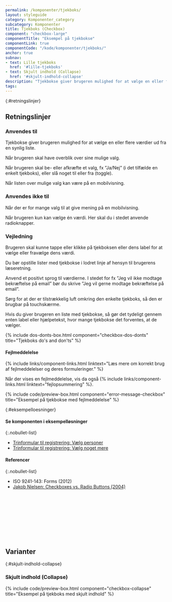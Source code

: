 ```yaml
---
permalink: /komponenter/tjekboks/
layout: styleguide
category: Komponenter_category
subcategory: Komponenter
title: Tjekboks (Checkbox)
component: "checkbox-large"
componentTitle: "Eksempel på tjekbokse"
componentLink: true
componentCode: "/kode/komponenter/tjekboks/"
anchor: true
subnav:
- text: Lille tjekboks
  href: '#lille-tjekboks'
- text: Skjult indhold (Collapse)
  href: '#skjult-indhold-collapse'
description: "Tjekbokse giver brugeren mulighed for at vælge en eller flere værdier ud fra en synlig liste."
tags:
---
```


{:#retningslinjer}
## Retningslinjer

### Anvendes til

Tjekbokse giver brugeren mulighed for at vælge en eller flere værdier ud fra en synlig liste.

Når brugeren skal have overblik over sine mulige valg.

Når brugeren skal be- eller afkræfte et valg, fx ”Ja/Nej” (i det tilfælde en enkelt tjekboks), eller slå noget til eller fra (toggle).

Når listen over mulige valg kan være på en mobilvisning.

### Anvendes ikke til

Når der er for mange valg til at give mening på en mobilvisning.

Når brugeren kun kan vælge én værdi. Her skal du i stedet anvende radioknapper.

### Vejledning

Brugeren skal kunne tappe eller klikke på tjekboksen eller dens label for at vælge eller fravælge dens værdi.

Du bør opstille lister med tjekbokse i lodret linje af hensyn til brugerens læseretning.

Anvend et positivt sprog til værdierne. I stedet for fx ”Jeg vil ikke modtage bekræftelse på email” bør du skrive ”Jeg vil gerne modtage bekræftelse på email”.

Sørg for at der er tilstrækkelig luft omkring den enkelte tjekboks, så den er brugbar på touchskærme.

Hvis du giver brugeren en liste med tjekbokse, så gør det tydeligt gennem enten label eller hjælpetekst, hvor mange tjekbokse det forventes, at de vælger.

{% include dos-donts-box.html component="checkbox-dos-donts" title="Tjekboks do's and don'ts" %}

#### Fejlmeddelelse

{% include links/component-links.html linktext="Læs mere om korrekt brug af fejlmeddelelser og deres formuleringer." %}

Når der vises en fejlmeddelelse, vis da også {% include links/component-links.html linktext="fejlopsummering" %}.

{% include code/preview-box.html component="error-message-checkbox" title="Eksempel på tjekbokse med fejlmeddelelse" %}

{:#eksempelloesninger}
#### Se komponenten i eksempelløsninger

{:.nobullet-list}
- <a href="/pages/eksempler/trinformular-til-registrering/registrering-1/?r={{page.permalink}}%23eksempelloesninger" title="Vis eksempel 'Trinformular til registrering: Vælg personer'">Trinformular til registrering: Vælg personer</a>
- <a href="/pages/eksempler/trinformular-til-registrering/registrering-2/?r={{page.permalink}}%23eksempelloesninger" title="Vis eksempel 'Trinformular til registrering: Vælg noget mere'">Trinformular til registrering: Vælg noget mere</a>

#### Referencer

{:.nobullet-list}
- ISO 9241-143: Forms (2012)
- <a href="https://www.nngroup.com/articles/checkboxes-vs-radio-buttons/" class="icon-link">Jakob Nielsen: Checkboxes vs. Radio Buttons (2004)<svg class="icon-svg" focusable="false" aria-hidden="true"><use xlink:href="#open-in-new"></use></svg></a>

## Varianter

{:#skjult-indhold-collapse}
### Skjult indhold (Collapse)

{% include code/preview-box.html component="checkbox-collapse" title="Eksempel på tjekboks med skjult indhold" %}
